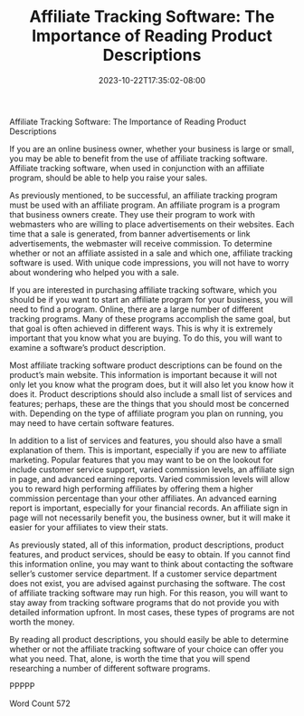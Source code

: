 ﻿---
title: "Affiliate Tracking Software: The Importance of Reading Product Descriptions"
date: 2023-10-22T17:35:02-08:00
description: "Tracking Software Tips for Web Success"
featured_image: "/images/Tracking Software.jpg"
tags: ["Tracking Software"]
---

Affiliate Tracking Software: The Importance of Reading Product Descriptions

If you are an online business owner, whether your business is large or small, you may be able to benefit from the use of affiliate tracking software.  Affiliate tracking software, when used in conjunction with an affiliate program, should be able to help you raise your sales.  

As previously mentioned, to be successful, an affiliate tracking program must be used with an affiliate program.  An affiliate program is a program that business owners create. They use their program to work with webmasters who are willing to place advertisements on their websites.  Each time that a sale is generated, from banner advertisements or link advertisements, the webmaster will receive commission.  To determine whether or not an affiliate assisted in a sale and which one, affiliate tracking software is used.  With unique code impressions, you will not have to worry about wondering who helped you with a sale.

If you are interested in purchasing affiliate tracking software, which you should be if you want to start an affiliate program for your business, you will need to find a program.  Online, there are a large number of different tracking programs.  Many of these programs accomplish the same goal, but that goal is often achieved in different ways.  This is why it is extremely important that you know what you are buying.  To do this, you will want to examine a software’s product description.  

Most affiliate tracking software product descriptions can be found on the product’s main website.  This information is important because it will not only let you know what the program does, but it will also let you know how it does it.  Product descriptions should also include a small list of services and features; perhaps, these are the things that you should most be concerned with.  Depending on the type of affiliate program you plan on running, you may need to have certain software features.

In addition to a list of services and features, you should also have a small explanation of them.  This is important, especially if you are new to affiliate marketing. Popular features that you may want to be on the lookout for include customer service support, varied commission levels, an affiliate sign in page, and advanced earning reports. Varied commission levels will allow you to reward high performing affiliates by offering them a higher commission percentage than your other affiliates.  An advanced earning report is important, especially for your financial records.  An affiliate sign in page will not necessarily benefit you, the business owner, but it will make it easier for your affiliates to view their stats.  

As previously stated, all of this information, product descriptions, product features, and product services, should be easy to obtain.  If you cannot find this information online, you may want to think about contacting the software seller’s customer service department.  If a customer service department does not exist, you are advised against purchasing the software. The cost of affiliate tracking software may run high. For this reason, you will want to stay away from tracking software programs that do not provide you with detailed information upfront. In most cases, these types of programs are not worth the money.

By reading all product descriptions, you should easily be able to determine whether or not the affiliate tracking software of your choice can offer you what you need. That, alone, is worth the time that you will spend researching a number of different software programs.

PPPPP

Word Count 572

